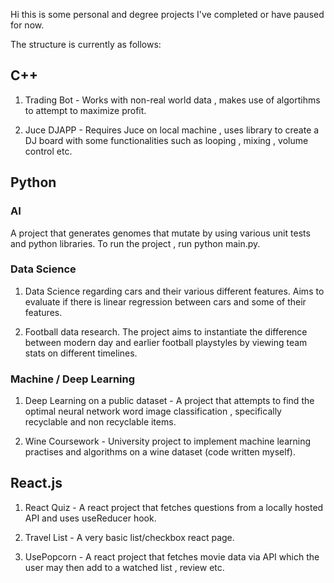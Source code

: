 Hi this is some personal and degree projects I've completed or have paused for now. 

The structure is currently as follows:

## C++

1) Trading Bot - Works with non-real world data , makes use of algortihms to attempt to maximize profit.
   
2) Juce DJAPP - Requires Juce on local machine , uses library to create a DJ board with some functionalities such as looping , mixing , volume control etc. 

## Python 

### AI 

A project that generates genomes that mutate by using various unit tests and python libraries. To run the project , run python main.py. 

### Data Science 

1) Data Science regarding cars and their various different features. Aims to evaluate if there is linear regression between cars and some of their features.
   
2) Football data research. The project aims to instantiate the difference between modern day and earlier football playstyles by viewing team stats on different timelines. 

### Machine / Deep Learning 

1) Deep Learning on a public dataset - A project that attempts to find the optimal neural network word image classification , specifically recyclable and non recyclable items. 

2) Wine Coursework - University project to implement machine learning practises and algorithms on a wine dataset (code written myself).

## React.js

1) React Quiz - A react project that fetches questions from a locally hosted API and uses useReducer hook.

2) Travel List - A very basic list/checkbox react page. 

3) UsePopcorn - A react project that fetches movie data via API which the user may then add to a watched list , review etc.  

